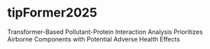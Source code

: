# tipFormer2025
Transformer-Based Pollutant-Protein Interaction Analysis Prioritizes Airborne Components with Potential Adverse Health Effects
